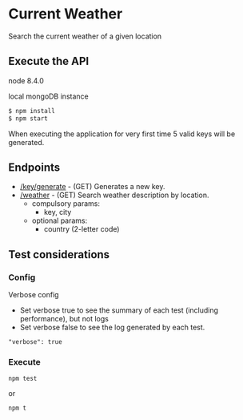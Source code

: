# Current Weather
Search the current weather of a given location


## Execute the API
node 8.4.0

local mongoDB instance

```sh
$ npm install
$ npm start
```
When executing the application for very first time 5 valid keys will be generated.

## Endpoints
* [/key/generate](/key/generate) - (GET) Generates a new key.
* [/weather](/weather) - (GET) Search weather description by location.
  * compulsory params:
    * key, city
  * optional params:
    * country (2-letter code)

## Test considerations

### Config
Verbose config
- Set verbose true to see the summary of each test (including performance), but not logs
- Set verbose false to see the log generated by each test.
```
"verbose": true
```

### Execute
```
npm test
```
or
```
npm t
```